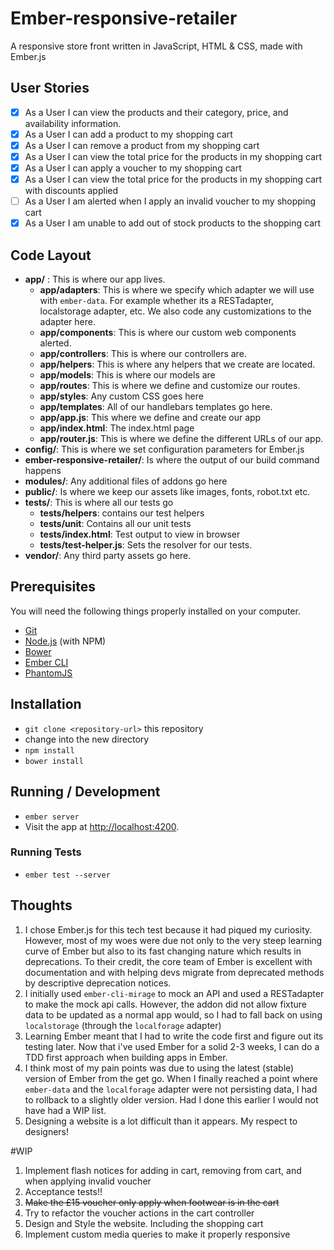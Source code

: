 # Ember-responsive-retailer

A responsive store front written in JavaScript, HTML & CSS, made with Ember.js

## User Stories

- [x] As a User I can view the products and their category, price, and availability information.
- [x] As a User I can add a product to my shopping cart
- [x] As a User I can remove a product from my shopping cart
- [x] As a User I can view the total price for the products in my shopping cart
- [x] As a User I can apply a voucher to my shopping cart
- [x] As a User I can view the total price for the products in my shopping cart with discounts applied
- [ ] As a User I am alerted when I apply an invalid voucher to my shopping cart
- [x] As a User I am unable to add out of stock products to the shopping cart

## Code Layout

* **app/** : This is where our app lives.
  * **app/adapters**: This is where we specify which adapter we will use with `ember-data`. For example whether its a RESTadapter, localstorage adapter, etc. We also code any customizations to the adapter here.
  * **app/components**: This is where our custom web components alerted.
  * **app/controllers**: This is where our controllers are.
  * **app/helpers**: This is where any helpers that we create are located.
  * **app/models**: This is where our models are
  * **app/routes**: This is where we define and customize our routes.
  * **app/styles**: Any custom CSS goes here
  * **app/templates**: All of our handlebars templates go here.
  * **app/app.js**: This where we define and create our app
  * **app/index.html**: The index.html page
  * **app/router.js**: This is where we define the different URLs of our app.
* **config/**: This is where we set configuration parameters for Ember.js
* **ember-responsive-retailer/**: Is where the output of our build command happens
* **modules/**: Any additional files of addons go here
* **public/**: Is where we keep our assets like images, fonts, robot.txt etc.
* **tests/**: This is where all our tests go
  * **tests/helpers**: contains our test helpers
  * **tests/unit**: Contains all our unit tests
  * **tests/index.html**: Test output to view in browser
  * **tests/test-helper.js**: Sets the resolver for our tests.
* **vendor/**: Any third party assets go here.

## Prerequisites

You will need the following things properly installed on your computer.

* [Git](http://git-scm.com/)
* [Node.js](http://nodejs.org/) (with NPM)
* [Bower](http://bower.io/)
* [Ember CLI](http://www.ember-cli.com/)
* [PhantomJS](http://phantomjs.org/)

## Installation

* `git clone <repository-url>` this repository
* change into the new directory
* `npm install`
* `bower install`

## Running / Development

* `ember server`
* Visit the app at [http://localhost:4200](http://localhost:4200).

### Running Tests

* `ember test --server`

## Thoughts

1. I chose Ember.js for this tech test because it had piqued my curiosity. However, most of my woes were due not only to the very steep learning curve of Ember but also to its fast changing nature which results in deprecations. To their credit, the core team of Ember is excellent with documentation and with helping devs migrate from deprecated methods by descriptive deprecation notices.
2. I initially used `ember-cli-mirage` to mock an API and used a RESTadapter to make the mock api calls. However, the addon did not allow fixture data to be updated as a normal app would, so I had to fall back on using `localstorage` (through the `localforage` adapter)
3. Learning Ember meant that I had to write the code first and figure out its testing later. Now that i've used Ember for a solid 2-3 weeks, I can do a TDD first approach when building apps in Ember.
4. I think most of my pain points was due to using the latest (stable) version of Ember from the get go. When I finally reached a point where `ember-data` and the `localforage` adapter were not persisting data, I had to rollback to a slightly older version. Had I done this earlier I would not have had a WIP list.
5. Designing a website is a lot difficult than it appears. My respect to designers!

#WIP

1. Implement flash notices for adding in cart, removing from cart, and when applying invalid voucher
2. Acceptance tests!!
3. ~~Make the £15 voucher only apply when footwear is in the cart~~
4. Try to refactor the voucher actions in the cart controller
5. Design and Style the website. Including the shopping cart
6. Implement custom media queries to make it properly responsive
